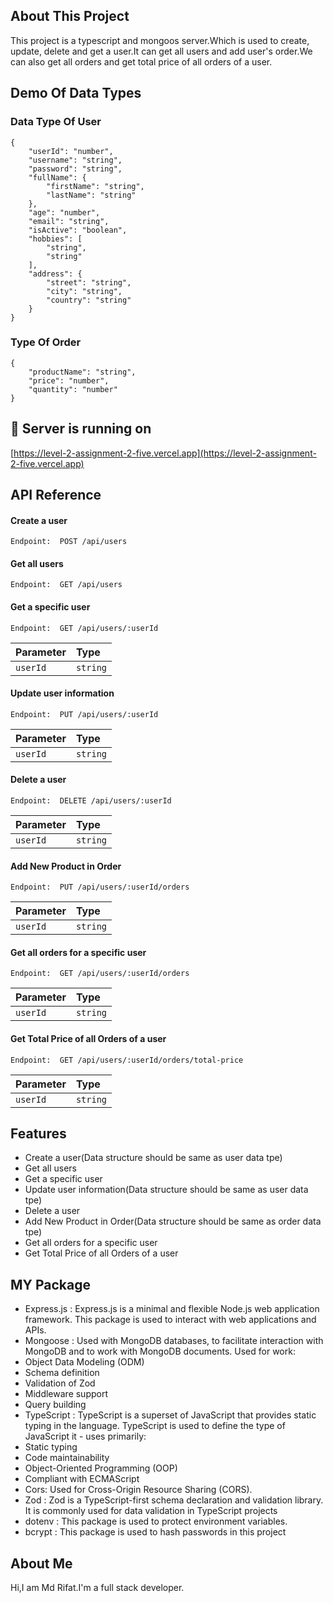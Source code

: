 
## About This Project

This project is a typescript and mongoos server.Which is used to create, update, delete and get a user.It  can get all users and add user's order.We can also get all orders and get total price of all orders of a user.





## Demo Of Data Types

### Data Type Of User


```
{
    "userId": "number",
    "username": "string",
    "password": "string",
    "fullName": {
        "firstName": "string",
        "lastName": "string"
    },
    "age": "number",
    "email": "string",
    "isActive": "boolean",
    "hobbies": [
        "string",
        "string"
    ],
    "address": {
        "street": "string",
        "city": "string",
        "country": "string"
    }
}
```

### Type Of Order

``` 
{
    "productName": "string",
    "price": "number",
    "quantity": "number"
}
```
## 🔗 Server is running on
[https://level-2-assignment-2-five.vercel.app](https://level-2-assignment-2-five.vercel.app)



## API Reference

#### Create a user

```http
Endpoint:  POST /api/users
```
#### Get all users
```http
Endpoint:  GET /api/users
```
#### Get a specific user
```http
Endpoint:  GET /api/users/:userId
```
| Parameter | Type     | 
| :-------- | :------- | 
| `userId` | `string` |  

#### Update user information

```http
Endpoint:  PUT /api/users/:userId
```

| Parameter | Type     |                      
| :-------- | :------- |  
| `userId`      | `string` | 

#### Delete a user

```http
Endpoint:  DELETE /api/users/:userId
```

| Parameter | Type     |                      
| :-------- | :------- |  
| `userId`      | `string` | 


#### Add New Product in Order

```http
Endpoint:  PUT /api/users/:userId/orders
```

| Parameter | Type     |                      
| :-------- | :------- |  
| `userId`      | `string` | 

#### Get all orders for a specific user

```http
Endpoint:  GET /api/users/:userId/orders
```

| Parameter | Type     |                      
| :-------- | :------- |  
| `userId`      | `string` | 

#### Get Total Price of all Orders of a user

```http
Endpoint:  GET /api/users/:userId/orders/total-price
```

| Parameter | Type     |                      
| :-------- | :------- |  
| `userId`      | `string` | 

## Features

- Create a user(Data structure should be same as user data tpe) 
- Get all users
- Get a specific user
- Update user information(Data structure should be same as user data tpe)
- Delete a user
- Add New Product in Order(Data structure should be same as order data tpe)
- Get all orders for a specific user
- Get Total Price of all Orders of a user

## MY Package
- Express.js : Express.js is a minimal and flexible Node.js web application framework. This package is used to interact with web applications and APIs.
- Mongoose : Used with MongoDB databases, to facilitate interaction with MongoDB and to work with MongoDB documents. Used for work:
- Object Data Modeling (ODM)
- Schema definition
- Validation of Zod
- Middleware support
- Query building
- TypeScript : TypeScript is a superset of JavaScript that provides static typing in the language.  TypeScript is used to define the type of JavaScript it - uses primarily:
- Static typing
- Code maintainability
- Object-Oriented Programming (OOP)
- Compliant with ECMAScript
- Cors: Used for Cross-Origin Resource Sharing (CORS).
- Zod : Zod is a TypeScript-first schema declaration and validation library. It is commonly used for data validation in TypeScript projects
- dotenv : This package is used  to protect environment variables.
- bcrypt : This package is used to hash passwords in this project
##  About Me
Hi,I am Md Rifat.I'm a full stack developer.
